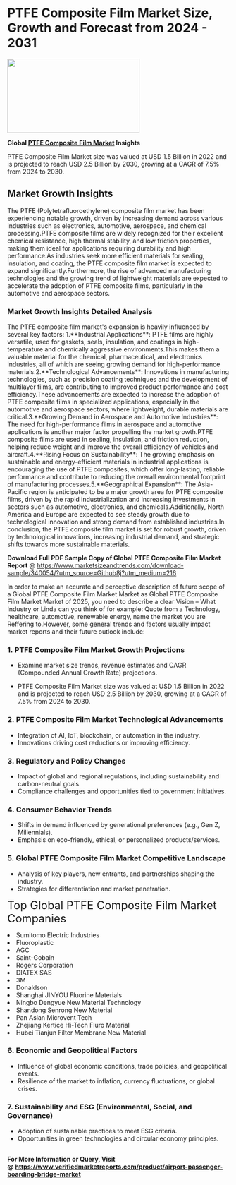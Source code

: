 <H1>PTFE Composite Film Market Size, Growth and Forecast from 2024 - 2031</H1><img class="aligncenter size-medium wp-image-584254" src="https://thirdeyenews.in/wp-content/uploads/2024/09/Global-Market-Research-300x168.jpeg" alt="" width="300" height="168" /><p><strong>Global&nbsp;<a href="https://www.marketsizeandtrends.com/download-sample/340054/?utm_source=Github8j?utm_medium=216">PTFE Composite Film Market</a> Insights</strong></p><p>PTFE Composite Film Market size was valued at USD 1.5 Billion in 2022 and is projected to reach USD 2.5 Billion by 2030, growing at a CAGR of 7.5% from 2024 to 2030.</p><p><h2>Market Growth Insights</h2> The PTFE (Polytetrafluoroethylene) composite film market has been experiencing notable growth, driven by increasing demand across various industries such as electronics, automotive, aerospace, and chemical processing.PTFE composite films are widely recognized for their excellent chemical resistance, high thermal stability, and low friction properties, making them ideal for applications requiring durability and high performance.As industries seek more efficient materials for sealing, insulation, and coating, the PTFE composite film market is expected to expand significantly.Furthermore, the rise of advanced manufacturing technologies and the growing trend of lightweight materials are expected to accelerate the adoption of PTFE composite films, particularly in the automotive and aerospace sectors. <h3>Market Growth Insights Detailed Analysis</h3> The PTFE composite film market's expansion is heavily influenced by several key factors: 1.**Industrial Applications**: PTFE films are highly versatile, used for gaskets, seals, insulation, and coatings in high-temperature and chemically aggressive environments.This makes them a valuable material for the chemical, pharmaceutical, and electronics industries, all of which are seeing growing demand for high-performance materials.2.**Technological Advancements**: Innovations in manufacturing technologies, such as precision coating techniques and the development of multilayer films, are contributing to improved product performance and cost efficiency.These advancements are expected to increase the adoption of PTFE composite films in specialized applications, especially in the automotive and aerospace sectors, where lightweight, durable materials are critical.3.**Growing Demand in Aerospace and Automotive Industries**: The need for high-performance films in aerospace and automotive applications is another major factor propelling the market growth.PTFE composite films are used in sealing, insulation, and friction reduction, helping reduce weight and improve the overall efficiency of vehicles and aircraft.4.**Rising Focus on Sustainability**: The growing emphasis on sustainable and energy-efficient materials in industrial applications is encouraging the use of PTFE composites, which offer long-lasting, reliable performance and contribute to reducing the overall environmental footprint of manufacturing processes.5.**Geographical Expansion**: The Asia-Pacific region is anticipated to be a major growth area for PTFE composite films, driven by the rapid industrialization and increasing investments in sectors such as automotive, electronics, and chemicals.Additionally, North America and Europe are expected to see steady growth due to technological innovation and strong demand from established industries.In conclusion, the PTFE composite film market is set for robust growth, driven by technological innovations, increasing industrial demand, and strategic shifts towards more sustainable materials.</p><p><span class=""><strong>Download Full PDF Sample Copy of Global PTFE Composite Film Market Report</strong> @ <a href="https://www.marketsizeandtrends.com/download-sample/340054/?utm_source=Github8j?utm_medium=216" target="_blank">https://www.marketsizeandtrends.com/download-sample/340054/?utm_source=Github8j?utm_medium=216</a></span></p><p>In order to make an accurate and perceptive description of future scope of a Global&nbsp;PTFE Composite Film Market Market as Global&nbsp;PTFE Composite Film Market Market of 2025, you need to describe a clear Vision &ndash; What Industry or Linda can you think of for example: Quote from a Technology, healthcare, automotive, renewable energy, name the market you are Reffering to.However, some general trends and factors usually impact market reports and their future outlook include:</p><h3>1.&nbsp;<strong>PTFE Composite Film Market Growth Projections</strong></h3><ul><li>Examine market size trends, revenue estimates and CAGR (Compounded Annual Growth Rate) projections.</li><li><p>PTFE Composite Film Market size was valued at USD 1.5 Billion in 2022 and is projected to reach USD 2.5 Billion by 2030, growing at a CAGR of 7.5% from 2024 to 2030.</p></li></ul><h3>2.&nbsp;<strong>PTFE Composite Film Market Technological Advancements</strong></h3><ul><li>Integration of AI, IoT, blockchain, or automation in the industry.</li><li>Innovations driving cost reductions or improving efficiency.</li></ul><h3>3.&nbsp;<strong>Regulatory and Policy Changes</strong></h3><ul><li>Impact of global and regional regulations, including sustainability and carbon-neutral goals.</li><li>Compliance challenges and opportunities tied to government initiatives.</li></ul><h3>4.&nbsp;<strong>Consumer Behavior Trends</strong></h3><ul><li>Shifts in demand influenced by generational preferences (e.g., Gen Z, Millennials).</li><li>Emphasis on eco-friendly, ethical, or personalized products/services.</li></ul><h3>5.&nbsp;<strong>Global PTFE Composite Film Market Competitive Landscape</strong></h3><ul><li>Analysis of key players, new entrants, and partnerships shaping the industry.</li><li>Strategies for differentiation and market penetration.</li></ul><p data-pm-slice="1 1 []"><span style="color: inherit; font-family: inherit; font-size: 25px;">Top Global PTFE Composite Film Market Companies</span></p><div class="" data-test-id=""><p><li>Sumitomo Electric Industries</li><li> Fluoroplastic</li><li> AGC</li><li> Saint-Gobain</li><li> Rogers Corporation</li><li> DIATEX SAS</li><li> 3M</li><li> Donaldson</li><li> Shanghai JINYOU Fluorine Materials</li><li> Ningbo Dengyue New Material Technology</li><li> Shandong Senrong New Material</li><li> Pan Asian Microvent Tech</li><li> Zhejiang Kertice Hi-Tech Fluro Material</li><li> Hubei Tianjun Filter Membrane New Material</li></p></div><h3>6.&nbsp;<strong>Economic and Geopolitical Factors</strong></h3><ul><li>Influence of global economic conditions, trade policies, and geopolitical events.</li><li>Resilience of the market to inflation, currency fluctuations, or global crises.</li></ul><h3>7.&nbsp;<strong>Sustainability and ESG (Environmental, Social, and Governance)</strong></h3><ul><li>Adoption of sustainable practices to meet ESG criteria.</li><li>Opportunities in green technologies and circular economy principles.</li></ul><h2><strong style="font-size: 14px;">For More Information or Query, Visit @&nbsp;</strong><a style="background-color: #ffffff; font-size: 14px;" href="https://www.marketsizeandtrends.com/report/ptfe-composite-film-market/" target="_blank">https://www.verifiedmarketreports.com/product/airport-passenger-boarding-bridge-market</a></h2>